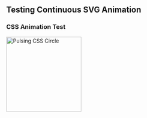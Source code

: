 ## Testing Continuous SVG Animation

### CSS Animation Test
<img src="https://raw.githubusercontent.com/jaygriffinjay/jaygriffinjay/refs/heads/main/test_animation_css.svg?t=1728153595" alt="Pulsing CSS Circle" width="200" height="200"/>
